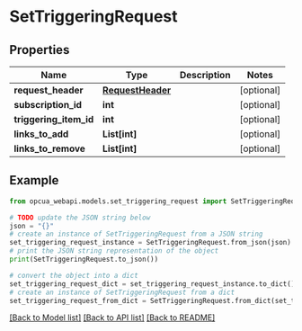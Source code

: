 # SetTriggeringRequest


## Properties

Name | Type | Description | Notes
------------ | ------------- | ------------- | -------------
**request_header** | [**RequestHeader**](RequestHeader.md) |  | [optional] 
**subscription_id** | **int** |  | [optional] 
**triggering_item_id** | **int** |  | [optional] 
**links_to_add** | **List[int]** |  | [optional] 
**links_to_remove** | **List[int]** |  | [optional] 

## Example

```python
from opcua_webapi.models.set_triggering_request import SetTriggeringRequest

# TODO update the JSON string below
json = "{}"
# create an instance of SetTriggeringRequest from a JSON string
set_triggering_request_instance = SetTriggeringRequest.from_json(json)
# print the JSON string representation of the object
print(SetTriggeringRequest.to_json())

# convert the object into a dict
set_triggering_request_dict = set_triggering_request_instance.to_dict()
# create an instance of SetTriggeringRequest from a dict
set_triggering_request_from_dict = SetTriggeringRequest.from_dict(set_triggering_request_dict)
```
[[Back to Model list]](../README.md#documentation-for-models) [[Back to API list]](../README.md#documentation-for-api-endpoints) [[Back to README]](../README.md)


